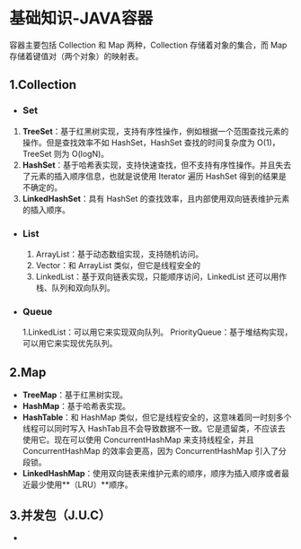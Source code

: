 # 基础知识-JAVA容器

容器主要包括 Collection 和 Map 两种，Collection 存储着对象的集合，而 Map 存储着键值对（两个对象）的映射表。

## 1.Collection

* ### Set  

1. **TreeSet**：基于红黑树实现，支持有序性操作，例如根据一个范围查找元素的操作。但是查找效率不如
    HashSet，HashSet 查找的时间复杂度为 O(1)，TreeSet 则为 O(logN)。
2. **HashSet**：基于哈希表实现，支持快速查找，但不支持有序性操作。并且失去了元素的插入顺序信息，也就是说使用 Iterator 遍历 HashSet 得到的结果是不确定的。
3. **LinkedHashSet**：具有 HashSet 的查找效率，且内部使用双向链表维护元素的插入顺序。

* ### List

  1. ArrayList：基于动态数组实现，支持随机访问。
  2. Vector：和 ArrayList 类似，但它是线程安全的
  3. LinkedList：基于双向链表实现，只能顺序访问，LinkedList 还可以用作栈、队列和双向队列。

* ### Queue 

  1.LinkedList：可以用它来实现双向队列。
  PriorityQueue：基于堆结构实现，可以用它来实现优先队列。

## 2.Map

* **TreeMap**：基于红黑树实现。
* **HashMap**：基于哈希表实现。
* **HashTable**：和 HashMap 类似，但它是线程安全的，这意味着同一时刻多个线程可以同时写入 HashTab且不会导致数据不一致。它是遗留类，不应该去使用它。现在可以使用 ConcurrentHashMap 来支持线程全，并且 ConcurrentHashMap 的效率会更高，因为 ConcurrentHashMap 引入了分段锁。
* **LinkedHashMap**：使用双向链表来维护元素的顺序，顺序为插入顺序或者最近最少使用**（LRU）**顺序。

## 3.并发包（J.U.C）

* 